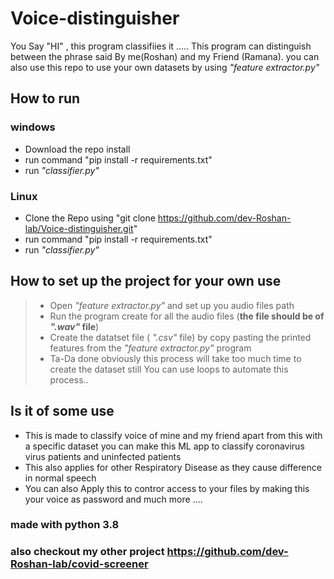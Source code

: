 # Voice-distinguisher
You Say "HI" , this program classifiies it .....
This program can distinguish between the phrase said By me(Roshan) and my Friend (Ramana).
you can also use this repo to use your own datasets by using _"feature extractor.py"_

## How to run
### windows
- Download the repo install 
- run command "pip install -r requirements.txt"
- run _"classifier.py"_
### Linux
- Clone the Repo using "git clone https://github.com/dev-Roshan-lab/Voice-distinguisher.git"
- run command "pip install -r requirements.txt"
- run _"classifier.py"_

## How to set up the project for your own use
>- Open _"feature extractor.py"_ and set up you audio files path
>- Run the program create for all the audio files (**the file should be of _".wav"_ file**)
>- Create the datatset file ( _".csv"_ file) by copy pasting the printed features from the _"feature extractor.py"_ program
>- Ta-Da done obviously this process will take too much time to create the dataset still You can use loops to automate this process..

## Is it of some use
- This is made to classify voice of mine and my friend apart from this with a specific dataset you can make this ML app to classify
  coronavirus virus patients and uninfected patients 
- This also applies for other Respiratory Disease as they cause difference in normal speech 
- You can also Apply this to contror access to your files by making this your voice as password and much more .... 


### made with python 3.8

### also checkout my other project https://github.com/dev-Roshan-lab/covid-screener


